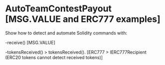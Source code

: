 # AutoTeamContestPayout [MSG.VALUE and ERC777 examples]

Show how to detect and automate Solidity commands with:

-receive() [MSG.VALUE]

-tokensReceived() > tokensReceived(). [ERC777 >  IERC777Recipient (ERC20 tokens cannot detect received tokens)]
